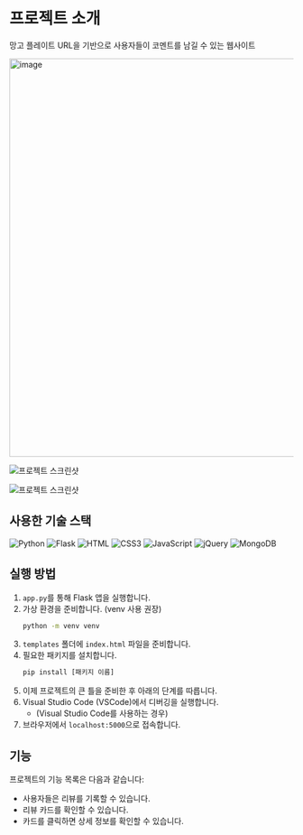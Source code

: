 # 프로젝트 소개

망고 플레이트 URL을 기반으로 사용자들이 코멘트를 남길 수 있는 웹사이트 

<img width="706" alt="image" src="https://github.com/Hediar/Mini-Project/assets/72387948/d6828dbb-02b8-46d5-9df9-f75f15c3212d">

![프로젝트 스크린샷](https://github.com/Hediar/Mini-Project/assets/72387948/e16d52de-269f-4d61-8eb7-e57d82dc1fc8)

![프로젝트 스크린샷](https://github.com/Hediar/Mini-Project/assets/72387948/c2b24b3c-ed6f-41da-9129-260e64fea51c)

## 사용한 기술 스택

![Python](https://img.shields.io/badge/Python-3776AB.svg?style=for-the-badge&logo=Python&logoColor=white)
![Flask](https://img.shields.io/badge/Flask-000000?style=for-the-badge&logo=flask&logoColor=white)
![HTML](https://img.shields.io/badge/HTML-5F00FF?style=for-the-badge&logo=html5&logoColor=white)
![CSS3](https://img.shields.io/badge/CSS3-007ACC?style=for-the-badge&logo=css3&logoColor=white)
![JavaScript](https://img.shields.io/badge/JavaScript-F7DF1E?style=for-the-badge&logo=javascript&logoColor=black)
![jQuery](https://img.shields.io/badge/jQuery-0769AD?style=for-the-badge&logo=jquery&logoColor=white)
![MongoDB](https://img.shields.io/badge/MongoDB-47A248?style=for-the-badge&logo=mongodb&logoColor=white)

## 실행 방법

1. `app.py`를 통해 Flask 앱을 실행합니다.
2. 가상 환경을 준비합니다. (venv 사용 권장)
    ```bash
    python -m venv venv
    ```
3. `templates` 폴더에 `index.html` 파일을 준비합니다.
4. 필요한 패키지를 설치합니다.
    ```bash
    pip install [패키지 이름]
    ```
5. 이제 프로젝트의 큰 틀을 준비한 후 아래의 단계를 따릅니다.
6. Visual Studio Code (VSCode)에서 디버깅을 실행합니다. 
    - (Visual Studio Code를 사용하는 경우)
7. 브라우저에서 `localhost:5000`으로 접속합니다.

## 기능

프로젝트의 기능 목록은 다음과 같습니다:

- 사용자들은 리뷰를 기록할 수 있습니다.
- 리뷰 카드를 확인할 수 있습니다.
- 카드를 클릭하면 상세 정보를 확인할 수 있습니다.
